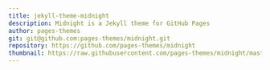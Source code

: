 ```yaml
---
title: jekyll-theme-midnight
description: Midnight is a Jekyll theme for GitHub Pages
author: pages-themes
git: git@github.com:pages-themes/midnight.git
repository: https://github.com/pages-themes/midnight
thumbnail: https://raw.githubusercontent.com/pages-themes/midnight/master/thumbnail.png
---
```

